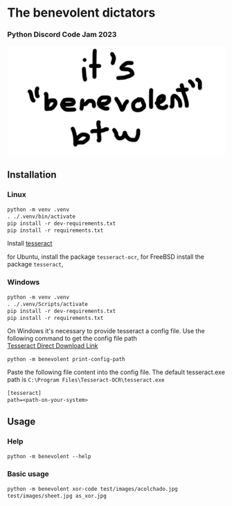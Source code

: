 # The benevolent dictators

### Python Discord Code Jam 2023

![banner](doc/img/team-banner.png)

## Installation

### Linux
```
python -m venv .venv
. ./.venv/bin/activate
pip install -r dev-requirements.txt
pip install -r requirements.txt
```



Install [tesseract](https://github.com/tesseract-ocr/tesseract)

for Ubuntu, install the package `tesseract-ocr`,
for FreeBSD install the package `tesseract`,

### Windows
```
python -m venv .venv
. ./.venv/Scripts/activate
pip install -r dev-requirements.txt
pip install -r requirements.txt
```

On Windows it's necessary to provide tesseract a config file. Use the following command to get the config file path
<br>[Tesseract Direct Download Link](https://digi.bib.uni-mannheim.de/tesseract/tesseract-ocr-w64-setup-5.3.1.20230401.exe)
```
python -m benevolent print-config-path
```

Paste the following file content into the config file.
The default tesseract.exe path is ``C:\Program Files\Tesseract-OCR\tesseract.exe``

```
[tesseract]
path=<path-on-your-system>
```

## Usage

### Help
```shell
python -m benevolent --help
```

### Basic usage
```shell
python -m benevolent xor-code test/images/acolchado.jpg test/images/sheet.jpg as_xor.jpg
```
